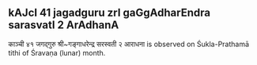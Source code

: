 ## kAJcI 41 jagadguru zrI gaGgAdharEndra sarasvatI 2 ArAdhanA

काञ्ची ४१ जगद्गुरु श्री~गङ्गाधरेन्द्र सरस्वती २ आराधना is observed on Śukla-Prathamā tithi of Śravaṇa (lunar) month.



